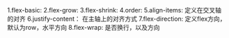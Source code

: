 1.flex-basic: 
2.flex-grow:
3.flex-shrink:
4.order:
5.align-items: 定义在交叉轴的对齐
6.justify-content： 在主轴上的对齐方式
7.flex-direction: 定义flex方向，默认为row，水平方向
8.flex-wrap: 是否换行，以及方向

